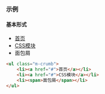 ### 示例
#### 基本形式

<div class="m-example">
<ul class="m-crumb">
    <li><a href="#">首页</a></li>
    <li><a href="#">CSS模块</a></li>
    <li><span>面包屑</span></li>
</ul>
</div>

```html
<ul class="m-crumb">
    <li><a href="#">首页</a></li>
    <li><a href="#">CSS模块</a></li>
    <li><span>面包屑</span></li>
</ul>
```
